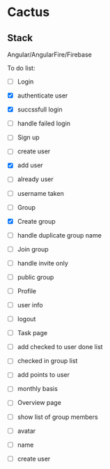 # Cactus

## Stack
Angular/AngularFire/Firebase

To do list:

- [ ] Login
 - [x] authenticate user
 - [x] succssfull login
 - [ ] handle failed login
 
 
- [ ] Sign up
 - [ ] create user
  - [x] add user
  - [ ] already user
  - [ ] username taken

- [ ] Group
 - [x] Create group
 - [ ] handle duplicate group name
 
 - [ ] Join group
  - [ ] handle invite only
  - [ ] public group

- [ ] Profile
 - [ ] user info
 - [ ] logout
 
- [ ] Task page
 - [ ] add checked to user done list
 - [ ] checked in group list
 - [ ] add points to user
 - [ ] monthly basis
 
- [ ] Overview page
 - [ ] show list of group members
  - [ ] avatar
  - [ ] name
  - [ ] create user
